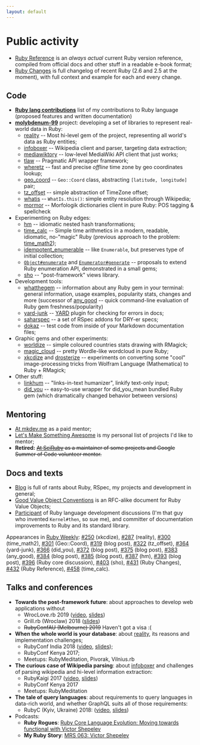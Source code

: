 ```yaml
---
layout: default
---
```


# Public activity

* [Ruby Reference](https://rubyreferences.github.io/rubyref/) is an _always actual_ current Ruby version reference, compiled from official docs and other stuff in a readable e-book format;
* [Ruby Changes](https://rubyreferences.github.io/rubychanges/) is full changelog of recent Ruby (2.6 and 2.5 at the moment), with full context and example for each and every change.

## Code

* **[Ruby lang contributions](https://github.com/zverok/my-ruby-contributions)** list of my contributions to Ruby language (proposed features and written documentation)
* **[molybdenum-99](https://github.com/molybdenum-99)** project: developing a set of libraries to represent real-world data in Ruby:
  * [reality](https://github.com/molybdenum-99/reality) -- Most hi-level gem of the project, representing all world's data as Ruby entities;
  * [infoboxer](https://github.com/molybdenum-99/infoboxer) -- Wikipedia client and parser, targeting data extraction;
  * [mediawiktory](https://github.com/molybdenum-99/mediawiktory) -- low-level MediaWiki API client that just works;
  * [tlaw](https://github.com/molybdenum-99/tlaw) -- Pragmatic API wrapper framework;
  * [wheretz](https://github.com/zverok/wheretz) -- fast and precise _offline_ time zone by geo coordinates lookup;
  * [geo_coord](https://github.com/zverok/geo_coord) -- `Geo::Coord` class, abstracting `[latitude, longitude]` pair;
  * [tz_offset](https://github.com/molybdenum-99/tz_offset) -- simple abstraction of TimeZone offset;
  * [whatis](https://github.com/molybdenum-99/whatis) -- `WhatIs.this()`: simple entity resolution through Wikipedia;
  * [mormor](https://github.com/molybdenum-99/mormor) -- Morfologik dictionaries client in pure Ruby: POS tagging & spellcheck
* Experimenting on Ruby edges:
  * [hm](https://github.com/zverok/hm) -- idiomatic nested hash transformations;
  * [time_calc](https://github.com/zverok/time_calc) -- Simple time arithmetics in a modern, readable, idiomatic, no-"magic" Ruby (previous approach to the problem: [time_math2](https://github.com/zverok/time_math2));
  * [idempotent_enumerable](https://github.com/zverok/idempotent_enumerable) -- like `Enumerable`, but preserves type of initial collection;
  * [`Object#enumerate`](https://github.com/zverok/object_enumerate) and [`Enumerator#generate`](https://github.com/zverok/enumerator_generate) -- proposals to extend Ruby enumeration API, demonstrated in a small gems;
  * [sho](https://github.com/zverok/sho) -- "post-framework" views library.
* Development tools:
  * [whatthegem](https://github.com/zverok/whatthegem) -- information about any Ruby gem in your terminal: general information, usage examples, popularity stats, changes and more (successor of [any_good](https://github.com/zverok/any_good) -- quick command-line evaluation of Ruby gem freshness/popularity)
  * [yard-junk](https://github.com/zverok/yard-junk) -- [YARD](https://github.com/lsegal/yard) plugin for checking for errors in docs;
  * [saharspec](https://github.com/zverok/saharspec) -- a set of RSpec addons for DRY-er specs;
  * [dokaz](http://github.com/zverok/dokaz) -- test code from inside of your Markdown documentation files;
* Graphic gems and other experiments:
  * [worldize](https://github.com/zverok/worldize) -- simple coloured countries stats drawing with RMagick;
  * [magic_cloud](http://github.com/zverok/magic_cloud) -- pretty Wordle-like wordcloud in pure Ruby;
  * [xkcdize](https://github.com/zverok/xkcdize) and [drosterize](https://github.com/zverok/drosterize) -- experiments on converting some "cool" image-processing tricks from Wolfram Language (Mathematica) to Ruby + RMagick;
* Other stuff:
  * [linkhum](https://github.com/zverok/linkhum) -- "links-in-text humanizer", linkify text-only input;
  * [did_you](https://github.com/zverok/did_you) -- easy-to-use wrapper for did_you_mean bundled Ruby gem (which dramatically changed behavior between versions)

## Mentoring

* [At mkdev.me](https://mkdev.me/en/mentors/zverok) as a paid mentor;
* [Let's Make Something Awesome](https://github.com/zverok/lmsa) is my personal list of projects I'd like to mentor;
* **Retired:** ~~[At SciRuby](http://sciruby.com/) as a maintainer of some projects and Google Summer of Code volunteer mentor.~~

## Docs and texts

* [Blog](/blog/) is full of rants about Ruby, RSpec, my projects and development in general;
* [Good Value Object Conventions](https://github.com/zverok/good-value-object) is an RFC-alike document for Ruby Value Objects;
* [Participant](https://bugs.ruby-lang.org/users/710) of Ruby language development discussions (I'm that guy who invented `Kernel#then`, so sue me), and committer of documentation improvements to Ruby and its standard library.

Appearances in [Ruby Weekly](https://rubyweekly.com/): [#250](https://rubyweekly.com/issues/250) (xkcdize), [#287](https://rubyweekly.com/issues/287) (reality), [#300](https://rubyweekly.com/issues/300) (time_math2), [#301](https://rubyweekly.com/issues/301) (Geo::Coord), [#319](https://rubyweekly.com/issues/319) (blog post), [#322](https://rubyweekly.com/issues/322) (tz_offset), [#364](https://rubyweekly.com/issues/364) (yard-junk), [#366](https://rubyweekly.com/issues/366) (did_you), [#372](https://rubyweekly.com/issues/372) (blog post), [#375](https://rubyweekly.com/issues/375) (blog post), [#383](https://rubyweekly.com/issues/383) (any_good), [#384](https://rubyweekly.com/issues/384) (blog post), [#385](https://rubyweekly.com/issues/385) (blog post), [#387](https://rubyweekly.com/issues/387) (hm), [#393](https://rubyweekly.com/issues/393) (blog post), [#396](https://rubyweekly.com/issues/396) (Ruby core discussion), [#403](https://rubyweekly.com/issues/403) (sho), [#431](https://rubyweekly.com/issues/431) (Ruby Changes), [#432](https://rubyweekly.com/issues/432) (Ruby Reference), [#458](https://rubyweekly.com/issues/458) (time_calc).

## Talks and conferences

* **Towards the post-framework future**: about approaches to develop web applications without
  * WrocLove.rb 2019 ([video](https://www.youtube.com/watch?v=5UiBQtfRDUI&list=PLoGBNJiQoqRDJvwOYLuu7jnprRKhuc7Cp&index=10&t=1165s), [slides](https://docs.google.com/presentation/d/1ve4At8Vwww9ww3iM7BrQTTkBN9bWkOXmuSK2mmugSOQ/edit?usp=sharing))
  * Grill.rb (Wroclaw) 2018 ([slides](https://docs.google.com/presentation/d/1fg4DP5p4yDkFjNH-CDt6CAe5heO_BHy6tB52OgaEWkg/edit?usp=sharing))
  * ~~RubyConfAU (Melbourne) 2019~~ Haven't got a visa :(
* **When the whole world is your database**: about [reality](https://github.com/molybdenum-99/reality), its reasons and implementation challenges;
  * RubyConf India 2018 ([video](https://www.youtube.com/watch?v=x9GePP3B0oE&t=1s&list=PLe872Yf6CJWGYKLny9jFs9mLv0Z94m8k4&index=26), [slides](https://docs.google.com/presentation/d/1I4mznHUBhVVDxWfO2DRzxP4wNhs9Mmtx09SizLqIbaE/edit?usp=sharing));
  * RubyConf Kenya 2017;
  * Meetups: RubyMeditation, Pivorak, Vilnius.rb
* **The curious case of Wikipedia parsing**: about [infoboxer](https://github.com/molybdenum-99/infoboxer) and challenges of parsing wikipedia and hi-level information extraction:
  * RubyKaigi 2017 ([video](https://www.youtube.com/watch?v=oqsX8kNq94I), [slides](https://docs.google.com/presentation/d/1r3xUjc9nXlwAOmgzCI26lELdNp8Mnsd5sfXa9JJwIME/edit?usp=sharing))
  * RubyConf Kenya 2017
  * Meetups: RubyMeditation
* **The tale of query languages**: about requirements to query languages in data-rich world, and whether GraphQL suits all of those requirements:
  * RubyC (Kyiv, Ukraine) 2018: ([video](https://www.youtube.com/watch?v=vLbcqtrh6Ys), [slides](https://docs.google.com/presentation/d/1u9K-GiLNQyQm5JwDQfcUE-JM43u_a_ATmEDk1ZlHwEM/edit?usp=sharing))
* Podcasts:
  * **Ruby Rogues**: [Ruby Core Language Evolution: Moving towards functional with Victor Shepelev](https://devchat.tv/ruby-rogues/rr-367-ruby-core-language-evolution-moving-towards-functional-with-victor-shepelev)
  * **My Ruby Story**: [MRS 063: Victor Shepelev](https://devchat.tv/my-ruby-story/mrs-063-victor-shepelev/)